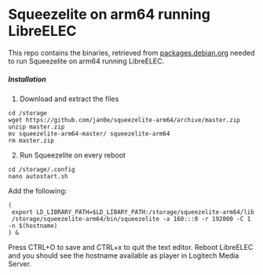# Squeezelite on arm64 running LibreELEC

This repo contains the binaries, retrieved from [packages.debian.org](https://www.debian.org/distrib/packages) needed to run Squeezelite on arm64 running LibreELEC.

##### Installation
1. Download and extract the files
```
cd /storage
wget https://github.com/jan0e/squeezelite-arm64/archive/master.zip
unzip master.zip
mv squeezelite-arm64-master/ squeezelite-arm64
rm master.zip
```

2. Run Squeezelite on every reboot
```
cd /storage/.config
nano autostart.sh
```
Add the following:
```
(
 export LD_LIBRARY_PATH=$LD_LIBARY_PATH:/storage/squeezelite-arm64/lib
 /storage/squeezelite-arm64/bin/squeezelite -a 160:::0 -r 192000 -C 1 -n $(hostname)
) &
```
Press CTRL+O to save and CTRL+x to quit the text editor. Reboot LibreELEC and you should see the hostname available as player in Logitech Media Server.
